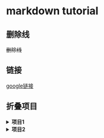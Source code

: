 # markdown tutorial

## 删除线
~~删除线~~

## 链接
[google链接](https://www.google.com)

## 折叠项目
<details>
  <summary>
    <strong>项目1</strong>
  </summary>
  some content1
</details>
<details>
  <summary>
    <strong>项目2</strong>
  </summary>
  some content1
</details>
